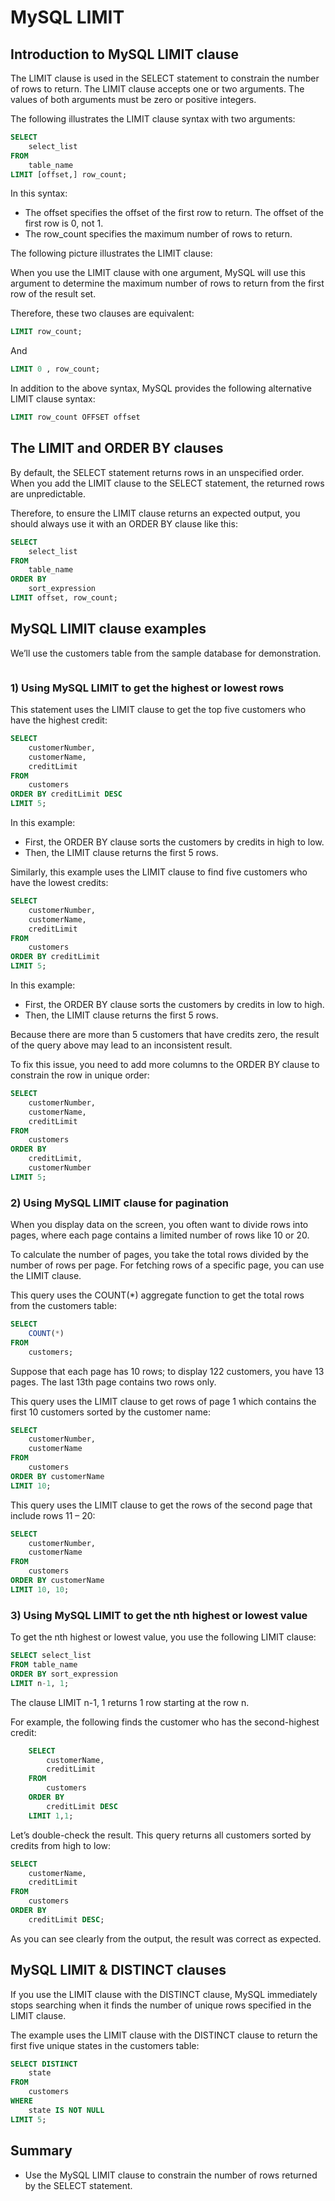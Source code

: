 # MySQL LIMIT

## Introduction to MySQL LIMIT clause

The LIMIT clause is used in the SELECT statement to constrain the number of rows to return. The LIMIT clause accepts one or two arguments. The values of both arguments must be zero or positive integers.

The following illustrates the LIMIT clause syntax with two arguments:

```sql
SELECT
    select_list
FROM
    table_name
LIMIT [offset,] row_count;
```

In this syntax:

- The offset specifies the offset of the first row to return. The offset of the first row is 0, not 1.
- The row_count specifies the maximum number of rows to return.

The following picture illustrates the LIMIT clause:
<img
  src="./images/limit.png"
  alt=""
/>

When you use the LIMIT clause with one argument, MySQL will use this argument to determine the maximum number of rows to return from the first row of the result set.

Therefore, these two clauses are equivalent:

```sql
LIMIT row_count;
```

And

```sql
LIMIT 0 , row_count;
```

In addition to the above syntax, MySQL provides the following alternative LIMIT clause syntax:

```sql
LIMIT row_count OFFSET offset
```

## The LIMIT and ORDER BY clauses

By default, the SELECT statement returns rows in an unspecified order. When you add the LIMIT clause to the SELECT statement, the returned rows are unpredictable.

Therefore, to ensure the LIMIT clause returns an expected output, you should always use it with an ORDER BY clause like this:

```sql
SELECT
    select_list
FROM
    table_name
ORDER BY
    sort_expression
LIMIT offset, row_count;
```

## MySQL LIMIT clause examples

We’ll use the customers table from the sample database for demonstration.

<img
  src="./images/customers.png"
  alt=""
/>

### 1) Using MySQL LIMIT to get the highest or lowest rows

This statement uses the LIMIT clause to get the top five customers who have the highest credit:

```sql
SELECT
    customerNumber,
    customerName,
    creditLimit
FROM
    customers
ORDER BY creditLimit DESC
LIMIT 5;
```

In this example:

- First, the ORDER BY clause sorts the customers by credits in high to low.
- Then, the LIMIT clause returns the first 5 rows.

Similarly, this example uses the LIMIT clause to find five customers who have the lowest credits:

```sql
SELECT
    customerNumber,
    customerName,
    creditLimit
FROM
    customers
ORDER BY creditLimit
LIMIT 5;
```

In this example:

- First, the ORDER BY clause sorts the customers by credits in low to high.
- Then, the LIMIT clause returns the first 5 rows.

Because there are more than 5 customers that have credits zero, the result of the query above may lead to an inconsistent result.

To fix this issue, you need to add more columns to the ORDER BY clause to constrain the row in unique order:

```sql
SELECT
    customerNumber,
    customerName,
    creditLimit
FROM
    customers
ORDER BY
    creditLimit,
    customerNumber
LIMIT 5;
```

### 2) Using MySQL LIMIT clause for pagination

When you display data on the screen, you often want to divide rows into pages, where each page contains a limited number of rows like 10 or 20.

To calculate the number of pages, you take the total rows divided by the number of rows per page. For fetching rows of a specific page, you can use the LIMIT clause.

This query uses the COUNT(\*) aggregate function to get the total rows from the customers table:

```sql
SELECT
    COUNT(*)
FROM
    customers;
```

Suppose that each page has 10 rows; to display 122 customers, you have 13 pages. The last 13th page contains two rows only.

This query uses the LIMIT clause to get rows of page 1 which contains the first 10 customers sorted by the customer name:

```sql
SELECT
    customerNumber,
    customerName
FROM
    customers
ORDER BY customerName
LIMIT 10;
```

This query uses the LIMIT clause to get the rows of the second page that include rows 11 – 20:

```sql
SELECT
    customerNumber,
    customerName
FROM
    customers
ORDER BY customerName
LIMIT 10, 10;
```

### 3) Using MySQL LIMIT to get the nth highest or lowest value

To get the nth highest or lowest value, you use the following LIMIT clause:

```sql
SELECT select_list
FROM table_name
ORDER BY sort_expression
LIMIT n-1, 1;
```

The clause LIMIT n-1, 1 returns 1 row starting at the row n.

For example, the following finds the customer who has the second-highest credit:

```sql
    SELECT
        customerName,
        creditLimit
    FROM
        customers
    ORDER BY
        creditLimit DESC
    LIMIT 1,1;
```

Let’s double-check the result. This query returns all customers sorted by credits from high to low:

```sql
SELECT
    customerName,
    creditLimit
FROM
    customers
ORDER BY
    creditLimit DESC;
```

As you can see clearly from the output, the result was correct as expected.

## MySQL LIMIT & DISTINCT clauses

If you use the LIMIT clause with the DISTINCT clause, MySQL immediately stops searching when it finds the number of unique rows specified in the LIMIT clause.

The example uses the LIMIT clause with the DISTINCT clause to return the first five unique states in the customers table:

```sql
SELECT DISTINCT
    state
FROM
    customers
WHERE
    state IS NOT NULL
LIMIT 5;
```

## Summary

- Use the MySQL LIMIT clause to constrain the number of rows returned by the SELECT statement.
